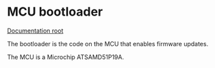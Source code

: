 MCU bootloader
==============

[Documentation root](../index.md)

The bootloader is the code on the MCU that enables firmware updates.

The MCU is a Microchip ATSAMD51P19A.
